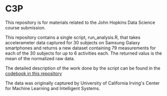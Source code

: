 # C3P
This repository is for materials related to the John Hopkins Data Science course submission.

This repository contains a single script, run_analysis.R, that takes accelerameter data captured for 30 subjects on Samsung Galaxy smartphones and returns a new dataset containing 79 measurements for each of the 30 subjects for up to 6 activities each.  The returned valus is the mean of the normalized raw data.

The detailed description of the work done by the script can be found in the [codebook in this repository](https://github.com/dbrak/C3PA/codebook.md)

The data was originally captured by University of California Irving's Center for Machine Learning and Intelligent Systems.


